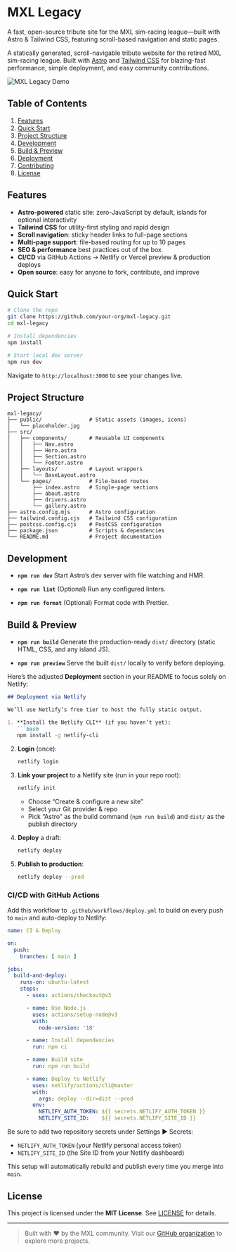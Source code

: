 # MXL Legacy

A fast, open-source tribute site for the MXL sim-racing league—built with Astro &amp; Tailwind CSS, featuring scroll-based navigation and static pages.

A statically generated, scroll-navigable tribute website for the retired MXL sim-racing league.
Built with [Astro](https://astro.build/) and [Tailwind CSS](https://tailwindcss.com/) for blazing-fast performance, simple deployment, and easy community contributions.

![MXL Legacy Demo](https://via.placeholder.com/800x300?text=MXL+Legacy)

## Table of Contents

1. [Features](#features)
2. [Quick Start](#quick-start)
3. [Project Structure](#project-structure)
4. [Development](#development)
5. [Build & Preview](#build--preview)
6. [Deployment](#deployment)
7. [Contributing](#contributing)
8. [License](#license)

## Features

* **Astro-powered** static site: zero-JavaScript by default, islands for optional interactivity
* **Tailwind CSS** for utility-first styling and rapid design
* **Scroll navigation**: sticky header links to full-page sections
* **Multi-page support**: file-based routing for up to 10 pages
* **SEO & performance** best practices out of the box
* **CI/CD** via GitHub Actions → Netlify or Vercel preview & production deploys
* **Open source**: easy for anyone to fork, contribute, and improve

## Quick Start

```bash
# Clone the repo
git clone https://github.com/your-org/mxl-legacy.git
cd mxl-legacy

# Install dependencies
npm install

# Start local dev server
npm run dev
```

Navigate to `http://localhost:3000` to see your changes live.

## Project Structure

```
mxl-legacy/
├── public/               # Static assets (images, icons)
│   └── placeholder.jpg
├── src/
│   ├── components/       # Reusable UI components
│   │   ├── Nav.astro
│   │   ├── Hero.astro
│   │   ├── Section.astro
│   │   └── Footer.astro
│   ├── layouts/          # Layout wrappers
│   │   └── BaseLayout.astro
│   └── pages/            # File-based routes
│       ├── index.astro   # Single-page sections
│       ├── about.astro
│       ├── drivers.astro
│       └── gallery.astro
├── astro.config.mjs      # Astro configuration
├── tailwind.config.cjs   # Tailwind CSS configuration
├── postcss.config.cjs    # PostCSS configuration
├── package.json          # Scripts & dependencies
└── README.md             # Project documentation
```

## Development

* **`npm run dev`**
  Start Astro’s dev server with file watching and HMR.

* **`npm run lint`**
  (Optional) Run any configured linters.

* **`npm run format`**
  (Optional) Format code with Prettier.

## Build & Preview

* **`npm run build`**
  Generate the production-ready `dist/` directory (static HTML, CSS, and any island JS).

* **`npm run preview`**
  Serve the built `dist/` locally to verify before deploying.

Here’s the adjusted **Deployment** section in your README to focus solely on Netlify:

````markdown
## Deployment via Netlify

We’ll use Netlify’s free tier to host the fully static output.

1. **Install the Netlify CLI** (if you haven’t yet):
   ```bash
   npm install -g netlify-cli
````

2. **Login** (once):

   ```bash
   netlify login
   ```

3. **Link your project** to a Netlify site (run in your repo root):

   ```bash
   netlify init
   ```

   * Choose “Create & configure a new site”
   * Select your Git provider & repo
   * Pick “Astro” as the build command (`npm run build`) and `dist/` as the publish directory

4. **Deploy** a draft:

   ```bash
   netlify deploy
   ```

5. **Publish to production**:

   ```bash
   netlify deploy --prod
   ```

### CI/CD with GitHub Actions

Add this workflow to `.github/workflows/deploy.yml` to build on every push to `main` and auto-deploy to Netlify:

```yaml
name: CI & Deploy

on:
  push:
    branches: [ main ]

jobs:
  build-and-deploy:
    runs-on: ubuntu-latest
    steps:
      - uses: actions/checkout@v3

      - name: Use Node.js
        uses: actions/setup-node@v3
        with:
          node-version: '18'

      - name: Install dependencies
        run: npm ci

      - name: Build site
        run: npm run build

      - name: Deploy to Netlify
        uses: netlify/actions/cli@master
        with:
          args: deploy --dir=dist --prod
        env:
          NETLIFY_AUTH_TOKEN: ${{ secrets.NETLIFY_AUTH_TOKEN }}
          NETLIFY_SITE_ID:    ${{ secrets.NETLIFY_SITE_ID }}
```

Be sure to add two repository secrets under Settings ▶ Secrets:

* `NETLIFY_AUTH_TOKEN` (your Netlify personal access token)
* `NETLIFY_SITE_ID` (the Site ID from your Netlify dashboard)

This setup will automatically rebuild and publish every time you merge into `main`.

## License

This project is licensed under the **MIT License**. See [LICENSE](LICENSE) for details.

---

> Built with ❤️ by the MXL community.
> Visit our [GitHub organization](https://github.com/your-org) to explore more projects.
